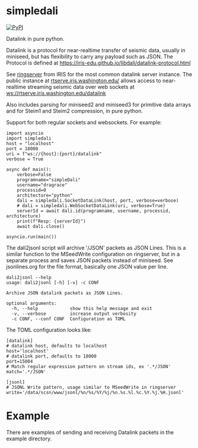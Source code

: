 # simpledali

[![PyPI](https://img.shields.io/pypi/v/simpledali)](https://pypi.org/project/simpledali/)

Datalink in pure python.

Datalink is a protocol for near-realtime transfer of seismic data, usually in miniseed, but has flexibility to carry any payload such as JSON. The Protocol is defined at
https://iris-edu.github.io/libdali/datalink-protocol.html

See [ringserver](https://github.com/iris-edu/ringserver) from IRIS
for the most common datalink server instance. The public instance
at [rtserve.iris.washington.edu/](http://rtserve.iris.washington.edu/) allows access to near-realtime streaming seismic data over web sockets at [ws://rtserve.iris.washington.edu/datalink](ws://rtserve.iris.washington.edu/datalink)

Also includes parsing for miniseed2 and miniseed3 for primitive data arrays and
for Steim1 and Steim2 compression, in pure python.

Support for both regular sockets and websockets. For example:

```
import asyncio
import simpledali
host = "localhost"
port = 18000
uri = f"ws://{host}:{port}/datalink"
verbose = True

async def main():
    verbose=False
    programname="simpleDali"
    username="dragrace"
    processid=0
    architecture="python"
    dali = simpledali.SocketDataLink(host, port, verbose=verbose)
    # dali = simpledali.WebSocketDataLink(uri, verbose=True)
    serverId = await dali.id(programname, username, processid, architecture)
    print(f"Resp: {serverId}")
    await dali.close()

asyncio.run(main())
```

The dali2jsonl script will archive '/JSON' packets as JSON Lines. This is a similar function to the MSeedWrite configuration on ringserver, but in a separate process and saves JSON packets instead of miniseed. See jsonlines.org for the file format, basically one JSON
value per line.

```
dali2jsonl --help
usage: dali2jsonl [-h] [-v] -c CONF

Archive JSON datalink packets as JSON Lines.

optional arguments:
  -h, --help            show this help message and exit
  -v, --verbose         increase output verbosity
  -c CONF, --conf CONF  Configuration as TOML
```

The TOML configuration looks like:
```
[datalink]
# datalink host, defaults to localhost
host='localhost'
# datalink port, defaults to 18000
port=15004
# Match regular expression pattern on stream ids, ex '.*/JSON'
match='.*/JSON'

[jsonl]
# JSONL Write pattern, usage similar to MSeedWrite in ringserver
write='/data/scsn/www/jsonl/%n/%s/%Y/%j/%n.%s.%l.%c.%Y.%j.%H.jsonl'

```

# Example

There are examples of sending and receiving Datalink packets in the example directory.
